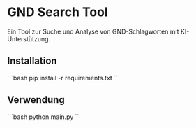 # GND Search Tool

Ein Tool zur Suche und Analyse von GND-Schlagworten mit KI-Unterstützung.

## Installation

\`\`\`bash
pip install -r requirements.txt
\`\`\`

## Verwendung

\`\`\`bash
python main.py
\`\`\`
